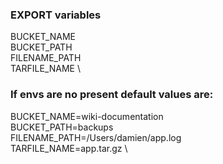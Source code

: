 ### EXPORT variables ###

BUCKET_NAME \
BUCKET_PATH \
FILENAME_PATH \
TARFILE_NAME \

### If envs are no present default values are:

BUCKET_NAME=wiki-documentation \
BUCKET_PATH=backups \
FILENAME_PATH=/Users/damien/app.log \
TARFILE_NAME=app.tar.gz \
